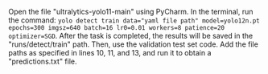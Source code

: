 Open the file "ultralytics-yolo11-main" using PyCharm. In the terminal, run the command: `yolo detect train data="yaml file path" model=yolo12n.pt epochs=300 imgsz=640 batch=16 lr0=0.01 workers=8 patience=20 optimizer=SGD`. After the task is completed, the results will be saved in the "runs/detect/train" path. Then, use the validation test set code. Add the file paths as specified in lines 10, 11, and 13, and run it to obtain a "predictions.txt" file.
